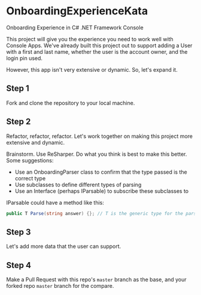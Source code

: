 # OnboardingExperienceKata
Onboarding Experience in C# .NET Framework Console

This project will give you the experience you need to work well with Console Apps. We've already built this project out to support adding a User with a first and last name, whether the user is the account owner, and the login pin used.

However, this app isn't very extensive or dynamic. So, let's expand it.

## Step 1
Fork and clone the repository to your local machine.

## Step 2
Refactor, refactor, refactor. Let's work together on making this project more extensive and dynamic.

Brainstorm. Use ReSharper. Do what you think is best to make this better. Some suggestions:

* Use an OnboardingParser class to confirm that the type passed is the correct type
* Use subclasses to define different types of parsing
* Use an Interface (perhaps IParsable) to subscribe these subclasses to

IParsable could have a method like this:

```csharp
public T Parse(string answer) {}; // T is the generic type for the parser subclass
```

## Step 3
Let's add more data that the user can support.

## Step 4
Make a Pull Request with this repo's `master` branch as the base, and your forked repo `master` branch for the compare.